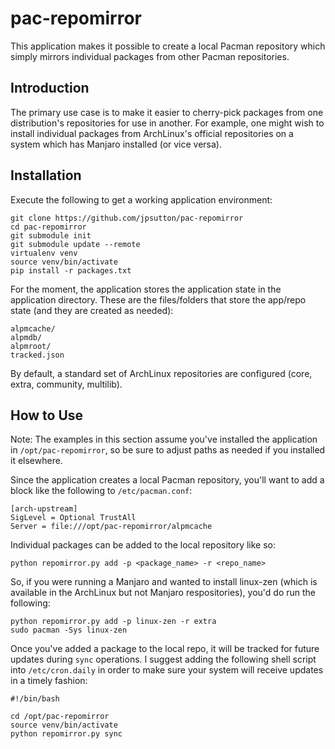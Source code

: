 # pac-repomirror
This application makes it possible to create a local Pacman repository which simply mirrors individual packages from other Pacman repositories.

## Introduction
The primary use case is to make it easier to cherry-pick packages from one distribution's repositories for use in another. For example, one might wish to install individual packages from ArchLinux's official repositories on a system which has Manjaro installed (or vice versa).

## Installation
  Execute the following to get a working application environment:
  ```
  git clone https://github.com/jpsutton/pac-repomirror
  cd pac-repomirror
  git submodule init
  git submodule update --remote
  virtualenv venv
  source venv/bin/activate
  pip install -r packages.txt
  ```
For the moment, the application stores the application state in the application directory. These are the files/folders that store the app/repo state (and they are created as needed):
  ```
  alpmcache/
  alpmdb/
  alpmroot/
  tracked.json
  ```
By default, a standard set of ArchLinux repositories are configured (core, extra, community, multilib).

## How to Use
Note: The examples in this section assume you've installed the application in `/opt/pac-repomirror`, so be sure to adjust paths as needed if you installed it elsewhere.

Since the application creates a local Pacman repository, you'll want to add a block like the following to `/etc/pacman.conf`:
  ```
  [arch-upstream]
  SigLevel = Optional TrustAll
  Server = file:///opt/pac-repomirror/alpmcache
  ```
  
Individual packages can be added to the local repository like so:
  ```
  python repomirror.py add -p <package_name> -r <repo_name>
  ```
  
So, if you were running a Manjaro and wanted to install linux-zen (which is available in the ArchLinux but not Manjaro respositories), you'd do run the following:
  ```
  python repomirror.py add -p linux-zen -r extra
  sudo pacman -Sys linux-zen
  ```
Once you've added a package to the local repo, it will be tracked for future updates during `sync` operations. I suggest adding the following shell script into `/etc/cron.daily` in order to make sure your system will receive updates in a timely fashion:
  ```
  #!/bin/bash
  
  cd /opt/pac-repomirror
  source venv/bin/activate
  python repomirror.py sync
  ```
  
